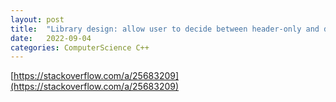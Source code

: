 ```yaml
---
layout: post
title:  "Library design: allow user to decide between header-only and dynamically linked?"
date:   2022-09-04
categories: ComputerScience C++
---         
```

                                                               
[https://stackoverflow.com/a/25683209](https://stackoverflow.com/a/25683209)               